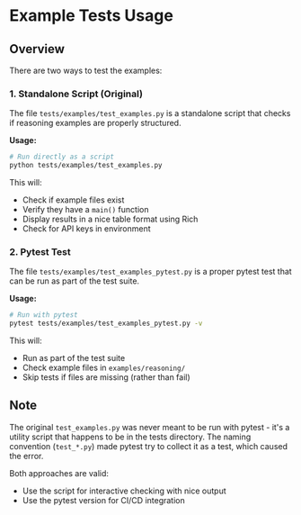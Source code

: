 # Example Tests Usage

## Overview

There are two ways to test the examples:

### 1. Standalone Script (Original)
The file `tests/examples/test_examples.py` is a standalone script that checks if reasoning examples are properly structured.

**Usage:**
```bash
# Run directly as a script
python tests/examples/test_examples.py
```

This will:
- Check if example files exist
- Verify they have a `main()` function
- Display results in a nice table format using Rich
- Check for API keys in environment

### 2. Pytest Test
The file `tests/examples/test_examples_pytest.py` is a proper pytest test that can be run as part of the test suite.

**Usage:**
```bash
# Run with pytest
pytest tests/examples/test_examples_pytest.py -v
```

This will:
- Run as part of the test suite
- Check example files in `examples/reasoning/`
- Skip tests if files are missing (rather than fail)

## Note

The original `test_examples.py` was never meant to be run with pytest - it's a utility script that happens to be in the tests directory. The naming convention (`test_*.py`) made pytest try to collect it as a test, which caused the error.

Both approaches are valid:
- Use the script for interactive checking with nice output
- Use the pytest version for CI/CD integration
